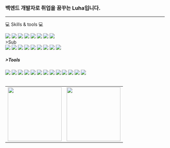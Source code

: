 ### 백엔드 개발자로 취업을 꿈꾸는 Luha입니다.

---

💻 Skills & tools 💻
<div>
  <img src="https://img.shields.io/badge/java-%23ED8B00.svg?style=flat&logo=java&logoColor=white">
  <img src="https://img.shields.io/badge/Spring-6DB33F?style=flat&logo=Spring&logoColor=white">
  <img src="https://img.shields.io/badge/Spring Boot-6DB33F?style=flat&logo=Spring Boot&logoColor=white">
  <img src="https://img.shields.io/badge/Mybatis-E6CBA8?style=flat">
<!--   <img src="https://img.shields.io/badge/JPA-0008C1?style=flat&logoColor=white"> -->
  <img src="https://img.shields.io/badge/JPA-0008C1?style=flat&logo=Hibernate&logoColor=white">
  <img src="https://img.shields.io/badge/QueryDSL-009688?style=flat&logoColor=white">
  <img src="https://img.shields.io/badge/MariaDB-003545?style=flat&logo=MariaDB&logoColor=white">
  <img src="https://img.shields.io/badge/MySQL-4479A1?style=flat&logo=MySQL&logoColor=white">

</div>
>Sub
  <div>
  <img src="https://img.shields.io/badge/html5-E34F26?style=flat&logo=html5&logoColor=white">
  <img src="https://img.shields.io/badge/css3-%231572B6.svg?style=flat&logo=css3&logoColor=white">
  <img src="https://img.shields.io/badge/JavaScript-F7DF1E?style=flat&logo=JavaScript&logoColor=white">
  <img src="https://img.shields.io/badge/Spring%20Batch-6DB33F?style=flat&logo=Spring&logoColor=white">
  <img src="https://img.shields.io/badge/JWT-000000?style=flat&logo=JSON%20web%20tokens&logoColor=white">
  <img src="https://img.shields.io/badge/Spring%20Security-6DB33F?style=flat&logo=Spring%20Security&logoColor=white">
  <img src="https://img.shields.io/badge/Redis-DC382D?style=flat&logo=Redis&logoColor=white">
  <img src="https://img.shields.io/badge/JSP-007396?style=flat&logo=java&logoColor=white">
  <img src="https://img.shields.io/badge/Thymeleaf-005F0F?style=flat&logo=Thymeleaf&logoColor=white">
 

</div>


##### >Tools
<div>
  <img src="https://img.shields.io/badge/Git-F05032?style=flat&logo=Git&logoColor=white">
  <img src="https://img.shields.io/badge/GitHub-181717?style=flat&logo=GitHub&logoColor=white">
  <img src="https://img.shields.io/badge/IntelliJ IDEA-2146C7?style=flat&logo=IntelliJ IDEA&logoColor=white">
  <img src="https://img.shields.io/badge/Eclipse-2146C7?style=flat&logo=Eclipse&logoColor=white">
  <img src="https://img.shields.io/badge/Amazon EC2-FE7A16.svg?style=flat&logo=Amazon EC2&logoColor=white">
  <img src="https://img.shields.io/badge/Amazon S3-FE7A16.svg?style=flat&logo=Amazon S3&logoColor=white">
  <img src="https://img.shields.io/badge/-Swagger-%23Clojure?style=flat&logo=swagger&logoColor=white">
  <img src="https://img.shields.io/badge/Postman-%23Clojure?style=flat&logo=postman&logoColor=white">
  <img src="https://img.shields.io/badge/SonarQube-4E9BCD?style=flat&logo=SonarQube&logoColor=white">
  <img src="https://img.shields.io/badge/JUnit5-25A162?style=flat&logo=JUnit5&logoColor=white">
  <img src="https://img.shields.io/badge/ERDCloud-4E9BCD?style=flat&logoColor=white">
  <img src="https://img.shields.io/badge/GitHub%20Actions-2088FF?style=flat&logo=GitHub%20Actions&logoColor=white">
  <img src="https://img.shields.io/badge/GitHub%20Projects-181717?style=flat&logo=GitHub&logoColor=white">
</div>
<Br>

<div align="center">
  <table>
    <tr>
      <td>
        <a href="https://github.com/LukaBery/LukaBery#readme">
          <img src="https://github-readme-stats-sigma-five.vercel.app/api?username=LukaBery&show_icons=true&theme=dracula" height="170px" />
        </a>
      </td>
      <td>
        <a href="https://github.com/LukaBery/LukaBery#readme">
          <img src="https://github-readme-stats-sigma-five.vercel.app/api/top-langs/?username=LukaBery&hide=css&exclude_repo=elice_second_project,elice-bucks&layout=compact" height="170px" />
        </a>
      </td>
    </tr>
  </table>
</div>
<!--
**LukaBery/LukaBery** is a ✨ _special_ ✨ repository because its `README.md` (this file) appears on your GitHub profile.

Here are some ideas to get you started:

- 🔭 I’m currently working on ...
- 🌱 I’m currently learning ...
- 👯 I’m looking to collaborate on ...
- 🤔 I’m looking for help with ...
- 💬 Ask me about ...
- 📫 How to reach me: ...
- 😄 Pronouns: ...
- ⚡ Fun fact: ...
-->

